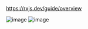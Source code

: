 https://rxjs.dev/guide/overview

![image](https://user-images.githubusercontent.com/50923869/192406546-f8dc6d39-a015-4bd2-9113-f017ec8479b7.png)
![image](https://user-images.githubusercontent.com/50923869/192406572-0f9e38b4-1e06-47b6-b4b3-bd3b29f647b8.png)
